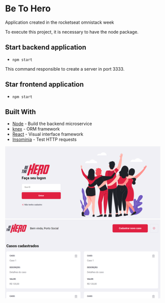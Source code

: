# Be To Hero

Application created in the rocketseat omnistack week

To execute this project, it is necessary to have the node package.

## Start backend application

- `npm start`

This command responsible to create a server in port 3333.

## Star frontend application

- `npm start`


## Built With

- [Node](https://nodejs.org/en/) - Build the backend microservice
- [knex](http://knexjs.org/) - ORM framework
- [React](https://reactjs.org/) - Visual interface framework
- [Insominia](https://insomnia.rest/) - Test HTTP requests


<img src="screens/screen1.png">

<img src="screens/screen2.png">